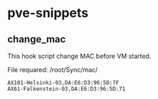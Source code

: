 # pve-snippets

## change_mac
This hook script change MAC before VM started.

File requared: /root/Sync/mac/<vmid>
```
AX101-Helsinki-03,DA:E6:D3:96:5D:7F
AX61-Falkenstein-03,DA:E6:D3:96:5D:71
```
